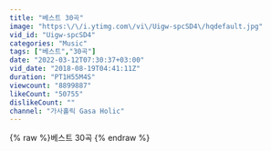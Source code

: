 ```yaml
---
title: "베스트 30곡"
image: "https:\/\/i.ytimg.com\/vi\/Uigw-spcSD4\/hqdefault.jpg"
vid_id: "Uigw-spcSD4"
categories: "Music"
tags: ["베스트","30곡"]
date: "2022-03-12T07:30:37+03:00"
vid_date: "2018-08-19T04:41:11Z"
duration: "PT1H55M4S"
viewcount: "8899887"
likeCount: "50755"
dislikeCount: ""
channel: "가사홀릭 Gasa Holic"
---
```

{% raw %}베스트 30곡 {% endraw %}
